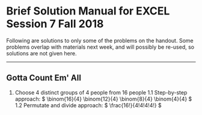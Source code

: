 # Brief Solution Manual for EXCEL Session 7 Fall 2018

Following are solutions to only some of the problems on the handout. Some problems overlap with materials next week, and will possibly be re-used, so solutions are not given here.

---

## Gotta Count Em' All

1. Choose 4 distinct groups of 4 people from 16 people
  1.1 Step-by-step approach: $ \binom{16}{4} \binom{12}{4} \binom{8}{4} \binom{4}{4} $
  1.2 Permutate and divide approach: $ \frac{16!}{4!4!4!4!} $
